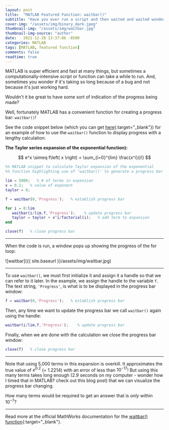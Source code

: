 ```yaml
---
layout: post
title:  "MATLAB Featured Function: waitbar()"
subtitle: "Have you ever run a script and then waited and waited wondering if it was actually running?"
cover-img: "/assets/img/binary_dark.jpeg"
thumbnail-img: "/assets/img/waitbar.jpg"
thumbnail-img-source: "author"
date:   2021-12-28 13:37:06 -0500
categories: MATLAB
tags: [MATLAB, featured function]
comments: false
readtime: true
---
```

MATLAB is super efficient and fast at many things, but sometimes a computationally-intensive script or function can take a while to run.  And, sometimes you wonder if it's taking so long because of a bug and not because it's just working hard.

Wouldn't it be great to have some sort of indication of the progress being made?

Well, fortunately MATLAB has a convenient function for creating a progress bar: `waitbar()`!

See the code snippet below (which you can get [here](https://github.com/gdsmith5/mmm/blob/gh-pages/_scripts/ff_waitbar.m){:target="_blank"}) for an example of how to use the  `waitbar()` function to display progress with a lengthy calculation:

**The Taylor series expansion of the exponential function):**

$$
e^x \simeq f\left( x \right) = \sum_{i=0}^{lim} \frac{x^i}{i!}
$$

``` matlab
%% MATLAB snippet to calculate Taylor expansion of the exponential
%% function highlighting use of 'waitbar()' to generate a progress bar

lim = 5000;   % # of terms in expansion
x = 0.2;   % value of exponent
taylor = 0;

f = waitbar(0,'Progress');   % establish progress bar

for i = 0:lim
   waitbar(i/lim,f,'Progress');    % update progress bar
   taylor = taylor + x^i/factorial(i);   % add term to expansion
end

close(f)   % close progress bar
```
---

When the code is run, a window pops up showing the progress of the for loop:

![waitbar]({{ site.baseurl }}/assets/img/waitbar.jpg)

---

To use `waitbar()`, we must first initialize it and assign it a handle so that we can refer to it later. In the example, we assign the handle to the variable `f`. The text string, `'Progress'`, is what is to be displayed in the progress bar window:

``` matlab
f = waitbar(0,'Progress');   % establish progress bar
 ```
Then, any time we want to update the progress bar we call `waitbar()` again using the handle:

``` matlab
waitbar(i/lim,f,'Progress');    % update progress bar
```
Finally, when we are done with the calculation we close the progress bar window:

``` matlab
close(f)   % close progress bar
```

---

Note that using 5,000 terms in this expansion is overkill. It approximates the true value of $e^{0.2}$ (= 1.2214) with an error of less than $10^{-17}$! But using this many terms takes long enough (2.9 seconds on my computer - wonder how I timed that in MATLAB? check out this blog post) that we can visualize the progress bar changing.

How many terms would be required to get an answer that is _only_ within $10^{-7}$?

---

Read more at the official MathWorks documentation for the [waitbar() function](https://www.mathworks.com/help/matlab/ref/waitbar.html){:target="_blank"}.
